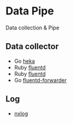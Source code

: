 

# Data Pipe

Data collection & Pipe

## Data collector

- Go [heka](https://github.com/mozilla-services/heka)
- Ruby [fluentd](http://www.fluentd.org/)
- Ruby [fluentd](https://github.com/fluent/fluentd)
- Go [fluentd-forwarder](https://github.com/fluent/fluentd-forwarder)

## Log
- [nxlog](http://nxlog.org/)